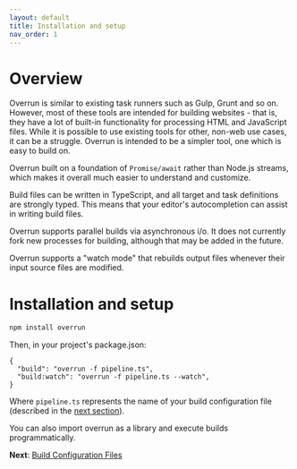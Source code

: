 ```yaml
---
layout: default
title: Installation and setup
nav_order: 1
---
```


# Overview

Overrun is similar to existing task runners such as Gulp, Grunt and so on. However, most of these
tools are intended for building websites - that is, they have a lot of built-in functionality
for processing HTML and JavaScript files. While it is possible to use existing tools for other,
non-web use cases, it can be a struggle. Overrun is intended to be a simpler tool, one which is
easy to build on.

Overrun built on a foundation of `Promise/await` rather than Node.js streams, which makes it
overall much easier to understand and customize.

Build files can be written in TypeScript, and all target and task definitions are strongly
typed. This means that your editor's autocompletion can assist in writing build files.

Overrun supports parallel builds via asynchronous i/o. It does not currently fork new processes
for building, although that may be added in the future.

Overrun supports a "watch mode" that rebuilds output files whenever their input source files
are modified.

# Installation and setup

```sh
npm install overrun
```

Then, in your project's package.json:

```
{
  "build": "overrun -f pipeline.ts",
  "build:watch": "overrun -f pipeline.ts --watch",
}
```

Where `pipeline.ts` represents the name of your build configuration file (described in the
[next section](./buildconfig.md)).

You can also import overrun as a library and execute builds programmatically.

**Next**: [Build Configuration Files](./buildconfig.md)
